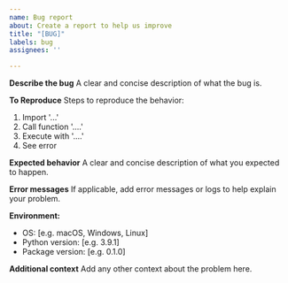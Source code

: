```yaml
---
name: Bug report
about: Create a report to help us improve
title: "[BUG]"
labels: bug
assignees: ''

---
```


**Describe the bug**
A clear and concise description of what the bug is.

**To Reproduce**
Steps to reproduce the behavior:
1. Import '...'
2. Call function '....'
3. Execute with '....'
4. See error

**Expected behavior**
A clear and concise description of what you expected to happen.

**Error messages**
If applicable, add error messages or logs to help explain your problem.

**Environment:**
 - OS: [e.g. macOS, Windows, Linux]
 - Python version: [e.g. 3.9.1]
 - Package version: [e.g. 0.1.0]

**Additional context**
Add any other context about the problem here. 